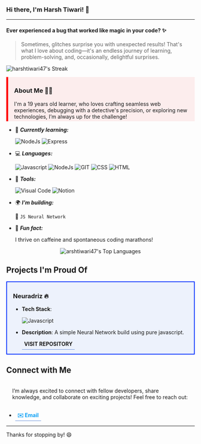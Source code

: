 ### Hi there, I'm Harsh Tiwari! 👋
---

 #### Ever experienced a bug that worked like magic in your code? ✨  
> Sometimes, glitches surprise you with unexpected results! That's what I love about coding—it's an endless journey of learning, problem-solving, and, occasionally, delightful surprises. 

![harshtiwari47's Streak](https://github-readme-streak-stats.herokuapp.com/?user=harshtiwari47&theme=vue-dark&hide_border=true)

<div style="background: #f46b6b1b; border-left: 5px solid #ff0000; padding: 4px 16px;">
<h3>About Me 🙋🏻</h3>
I'm a 19 years old learner, who loves crafting seamless web experiences, debugging with a detective's precision, or exploring new technologies, I’m always up for the challenge! 
</div>

- 🌱 ***Currently learning:***

   ![NodeJs](https://camo.githubusercontent.com/5246dafa982b85a26dac4082847dfdaa6a7c134064497ea8c4d1553a5eed82fc/68747470733a2f2f696d672e736869656c64732e696f2f62616467652f4e6f64652e6a732d3433383533442e7376673f7374796c653d666f722d7468652d6261646765266c6f676f3d6e6f64652e6a73266c6f676f436f6c6f723d7768697465) ![Express](https://camo.githubusercontent.com/f9270522d3dda13b2f504ebb8629a334d474b6f5d2191d2307922b6c7c52d70a/68747470733a2f2f696d672e736869656c64732e696f2f62616467652f457870726573732e6a732d3430344435393f7374796c653d666f722d7468652d6261646765266c6f676f3d65787072657373266c6f676f436f6c6f723d7768697465)
- 💻 ***Languages:***

   ![Javascript](https://camo.githubusercontent.com/d10abfab8c57e464869979db2ceb752bfc243e7158b9ae8433223a6936de8214/68747470733a2f2f696d672e736869656c64732e696f2f62616467652f4a6176615363726970742d4637444631452e7376673f7374796c653d666f722d7468652d6261646765266c6f676f3d6a617661736372697074266c6f676f436f6c6f723d7768697465) ![NodeJs](https://camo.githubusercontent.com/5246dafa982b85a26dac4082847dfdaa6a7c134064497ea8c4d1553a5eed82fc/68747470733a2f2f696d672e736869656c64732e696f2f62616467652f4e6f64652e6a732d3433383533442e7376673f7374796c653d666f722d7468652d6261646765266c6f676f3d6e6f64652e6a73266c6f676f436f6c6f723d7768697465) ![GIT](https://camo.githubusercontent.com/b0fb9ad6573ab51d6f22e6fcee7089903fc245c8ef5721219e061a223477e0ad/68747470733a2f2f696d672e736869656c64732e696f2f62616467652f4749542d4534344333303f7374796c653d666f722d7468652d6261646765266c6f676f3d676974266c6f676f436f6c6f723d7768697465) ![CSS](https://camo.githubusercontent.com/ec2339aa1cdac257b83b0cb232eea54fc0cd6667602aedd8149e92b006d08ba8/68747470733a2f2f696d672e736869656c64732e696f2f62616467652f2d435353332d3135373242363f7374796c653d666f722d7468652d6261646765266c6f676f3d63737333) ![HTML](https://camo.githubusercontent.com/644fba7a146fde5261f5bdf1bda367950bf16cdcac8a8fccc7dd5482a3c25d2a/68747470733a2f2f696d672e736869656c64732e696f2f62616467652f2d48544d4c352d4533344632363f7374796c653d666f722d7468652d6261646765266c6f676f3d68746d6c35266c6f676f436f6c6f723d7768697465)
- 🔧 ***Tools:***

   ![Visual Code](https://camo.githubusercontent.com/97e77bb8ef2cb06bce18bd7d7979c4f9a1578e16c68c029908d6e04d14d6086e/68747470733a2f2f696d672e736869656c64732e696f2f62616467652f56697375616c5f53747564696f5f436f64652d3030373844343f7374796c653d666f722d7468652d6261646765266c6f676f3d76697375616c25323073747564696f253230636f6465266c6f676f436f6c6f723d7768697465) ![Notion](https://camo.githubusercontent.com/a0e4503e87270c05c76e1b69e7f68169b8323e1096b0febbabf4a2d988827100/68747470733a2f2f696d672e736869656c64732e696f2f62616467652f4e6f74696f6e2d3030303030303f7374796c653d666f722d7468652d6261646765266c6f676f3d6e6f74696f6e266c6f676f436f6c6f723d7768697465)
- 🌍 ***I’m building:***

   🤖 `JS Neural Network`
- 📖 ***Fun fact:***

   I thrive on caffeine and spontaneous coding marathons!

<p style="display: grid; place-items: center;">
<img alt="arshtiwari47's Top Languages" src="https://github-readme-stats.vercel.app/api/top-langs/?username=harshtiwari47&theme=vue-dark&show_icons=true&hide_border=true&layout=compact">
</p>

## Projects I'm Proud Of

<div style="background: #6b96f41b; border: 2px solid #002dff; padding: 4px 16px;">
<h3>Neuradriz 🔥</h3>

- <b>Tech Stack</b>:
  
  ![Javascript](https://camo.githubusercontent.com/d10abfab8c57e464869979db2ceb752bfc243e7158b9ae8433223a6936de8214/68747470733a2f2f696d672e736869656c64732e696f2f62616467652f4a6176615363726970742d4637444631452e7376673f7374796c653d666f722d7468652d6261646765266c6f676f3d6a617661736372697074266c6f676f436f6c6f723d7768697465)
- <b>Description</b>: A simple Neural Network build using pure javascript.

   <a style="text-decoration: none; padding: 6px; border-bottom: 1px solid #628dd8" href="https://github.com/harshtiwari47/neuradriz"><b>VISIT REPOSITORY</b></a>

</div>

## Connect with Me
<p style="padding: 16px">
I’m always excited to connect with fellow developers, share knowledge, and collaborate on exciting projects! Feel free to reach out:
<p>

-    <a style="text-decoration: none; padding: 6px; border-bottom: 1px solid #628dd8; color: #0ba0f5" href="mailto:hrsri.x@gmail.com"><b>✉️ Email</b></a>

---

Thanks for stopping by! 😄